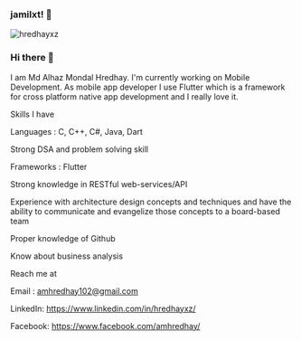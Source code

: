 ### jamilxt! 👋 
<img src="https://komarev.com/ghpvc/?username=hredhayxz&label=Views&color=a4c639&style=plastic" alt="hredhayxz" />



### Hi there 👋

I am Md Alhaz Mondal Hredhay. I'm currently working on Mobile Development. As mobile app developer I use Flutter which is a framework for cross platform native app development and I really love it.

Skills I have

Languages : C, C++, C#, Java, Dart

Strong DSA and problem solving skill

Frameworks : Flutter

Strong knowledge in RESTful web-services/API

Experience with architecture design concepts and techniques and have the ability to communicate and evangelize those concepts to a board-based team

Proper knowledge of Github

Know about business analysis


Reach me at

Email : amhredhay102@gmail.com

LinkedIn: https://www.linkedin.com/in/hredhayxz/

Facebook: https://www.facebook.com/amhredhay/

<!--
**hredhayxz/hredhayxz** is a ✨ _special_ ✨ repository because its `README.md` (this file) appears on your GitHub profile.

Here are some ideas to get you started:

- 🔭 I’m currently working on ...
- 🌱 I’m currently learning ...
- 👯 I’m looking to collaborate on ...
- 🤔 I’m looking for help with ...
- 💬 Ask me about ...
- 📫 How to reach me: ...
- 😄 Pronouns: ...
- ⚡ Fun fact: ...
-->
